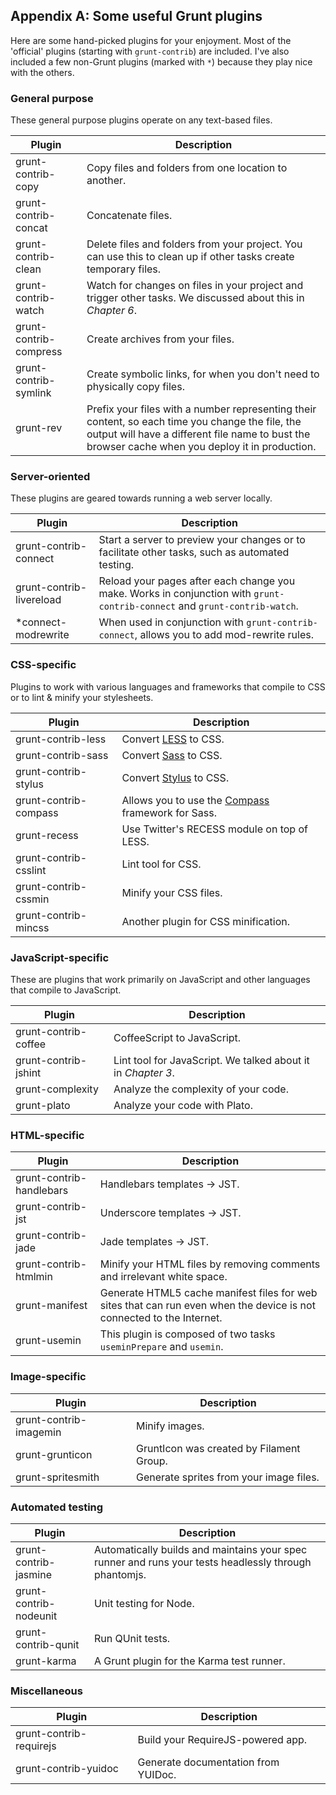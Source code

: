 ## Appendix A: Some useful Grunt plugins

Here are some hand-picked plugins for your enjoyment. Most of the 'official' plugins (starting with `grunt-contrib`) are included. I've also included a few non-Grunt plugins (marked with `*`) because they play nice with the others.

### General purpose

These general purpose plugins operate on any text-based files.

Plugin 					| Description
------ 					| -----------
grunt-contrib-copy		| Copy files and folders from one location to another.
grunt-contrib-concat 	| Concatenate files.
grunt-contrib-clean 	| Delete files and folders from your project. You can use this to clean up if other tasks create temporary files.
grunt-contrib-watch 	| Watch for changes on files in your project and trigger other tasks. We discussed about this in _Chapter 6_.
grunt-contrib-compress 	| Create archives from your files.
grunt-contrib-symlink 	| Create symbolic links, for when you don't need to physically copy files.
grunt-rev 				| Prefix your files with a number representing their content, so each time you change the file, the output will have a different file name to bust the browser cache when you deploy it in production.

### Server-oriented

These plugins are geared towards running a web server locally.

Plugin 						| Description
------ 						| -----------
grunt-contrib-connect 		| Start a server to preview your changes or to facilitate other tasks, such as automated testing.
grunt-contrib-livereload 	| Reload your pages after each change you make. Works in conjunction with `grunt-contrib-connect` and `grunt-contrib-watch`.
\*connect-modrewrite		| When used in conjunction with `grunt-contrib-connect`, allows you to add mod-rewrite rules.


### CSS-specific

Plugins to work with various languages and frameworks that compile to CSS or to lint &amp; minify your stylesheets.

Plugin 					| Description
------ 					| -----------
grunt-contrib-less 		| Convert [LESS](http://lesscss.org/) to CSS.
grunt-contrib-sass 		| Convert [Sass](http://sass-lang.com/) to CSS.
grunt-contrib-stylus 	| Convert [Stylus](http://learnboost.github.io/stylus/) to CSS.
grunt-contrib-compass 	| Allows you to use the [Compass](http://compass-style.org/) framework for Sass.
grunt-recess 			| Use Twitter's RECESS module on top of LESS.
grunt-contrib-csslint 	| Lint tool for CSS.
grunt-contrib-cssmin 	| Minify your CSS files.
grunt-contrib-mincss 	| Another plugin for CSS minification.


### JavaScript-specific

These are plugins that work primarily on JavaScript and other languages that compile to JavaScript.

Plugin 					| Description
------ 					| -----------
grunt-contrib-coffee	| CoffeeScript to JavaScript.
grunt-contrib-jshint	| Lint tool for JavaScript. We talked about it in _Chapter 3_.
grunt-complexity		| Analyze the complexity of your code.
grunt-plato				| Analyze your code with Plato.

### HTML-specific

Plugin 						| Description
------ 						| -----------
grunt-contrib-handlebars	| Handlebars templates &rarr; JST.
grunt-contrib-jst 			| Underscore templates &rarr; JST.
grunt-contrib-jade 			| Jade templates &rarr; JST.
grunt-contrib-htmlmin		| Minify your HTML files by removing comments and irrelevant white space.
grunt-manifest				| Generate HTML5 cache manifest files for web sites that can run even when the device is not connected to the Internet.
grunt-usemin				| This plugin is composed of two tasks `useminPrepare` and `usemin`.

### Image-specific

Plugin 						| Description
------ 						| -----------
grunt-contrib-imagemin		| Minify images.
grunt-grunticon				| GruntIcon was created by Filament Group.
grunt-spritesmith			| Generate sprites from your image files.

### Automated testing

Plugin 						| Description
------ 						| -----------
grunt-contrib-jasmine		| Automatically builds and maintains your spec runner and runs your tests headlessly through phantomjs.
grunt-contrib-nodeunit		| Unit testing for Node.
grunt-contrib-qunit			| Run QUnit tests.
grunt-karma					| A Grunt plugin for the Karma test runner.

### Miscellaneous

Plugin 						| Description
------ 						| -----------
grunt-contrib-requirejs		| Build your RequireJS-powered app.
grunt-contrib-yuidoc		| Generate documentation from YUIDoc.

